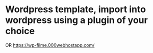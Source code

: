 # Wordpress template, import into wordpress using a plugin of your choice
OR
https://wp-filme.000webhostapp.com/
